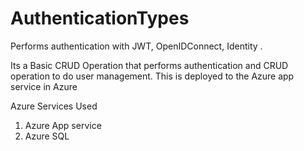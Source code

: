 # AuthenticationTypes
Performs authentication with
JWT, 
OpenIDConnect, 
Identity . 

Its a Basic CRUD Operation that performs authentication and CRUD operation to do user management. 
This is deployed to the Azure app service in Azure

Azure Services Used 
1. Azure App service
2. Azure SQL 
